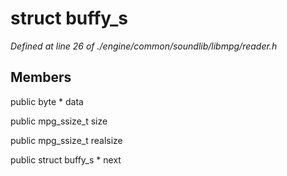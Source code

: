# struct buffy_s

*Defined at line 26 of ./engine/common/soundlib/libmpg/reader.h*

## Members

public byte * data

public mpg_ssize_t size

public mpg_ssize_t realsize

public struct buffy_s * next



